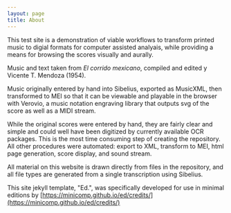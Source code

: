 ```yaml
---
layout: page
title: About
---
```


This test site is a demonstration of viable workflows to transform printed music to digial formats for computer assisted analyais, while providing a means for browsing the scores visually and aurally.

Music and text taken from _El corrido mexicano_, compiled and edited y Vicente T. Mendoza (1954).

Music originally entered by hand into Sibelius, exported as MusicXML, then transformed to MEI so that it can be viewable and playable in the browser with Verovio, a music notation engraving library that outputs svg of the score as well as a MIDI stream.

While the original scores were entered by hand, they are fairly clear and simple and could well have been digitized by currently available OCR packages. This is the most time consuming step of creating the repository. All other procedures were automated: export to XML, transform to MEI, html page generation, score display, and sound stream.

All material on this website is drawn directly from files in the repository, and all file types are generated from a single transcription using Sibelius.

This site jekyll template, "Ed.", was specifically developed for use in minimal editions by [https://minicomp.github.io/ed/credits/](https://minicomp.github.io/ed/credits/)
